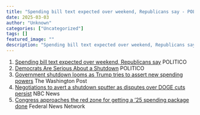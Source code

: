 ```yaml
---
title: "Spending bill text expected over weekend, Republicans say - POLITICO"
date: 2025-03-03
author: "Unknown"
categories: ["Uncategorized"]
tags: []
featured_image: ""
description: "Spending bill text expected over weekend, Republicans say&nbsp;&nbsp;POLITICODemocrats Are Serious About a Shutdown&nbsp;&nbsp;POLITICOGovernment shutdown looms..."
---
```


  1. [Spending bill text expected over weekend, Republicans say](https://news.google.com/rss/articles/CBMinAFBVV95cUxNckFfT2N6Q3pGaFBPSWt4b2ZTMTBMVDNQZ1BHalp2a2czNUZsN3NxVHZ2ZUdLdm5ybktpUURSclZHb2FqdDdzVXdlNHBKakZSTjFrUlhNMDZLeERrLWpuNi1Mbkk5TGVPRkxPTTFyekhrTzhWMm05ZTdNMnIxbnlkT0l2Y0RwYUh5Tm80bHYwd3U3VmVzQURrZHJjYlQ?oc=5)  POLITICO
  2. [Democrats Are Serious About a Shutdown](https://news.google.com/rss/articles/CBMikgFBVV95cUxOMGJRbkRmelNCQnh3Qmo5OVRaQkVTdDZGTU9NNURQdlBKNzN4cndvVG5HRDdXQzROMk5kanZTbkJENDRpeWRxREJFdGZIQnRrN3hwMnB0QndzU241SVVad3pEaUxaU1RIT1pzVXdSVWk1U00wRDh3T2FXTHFpVFlSdnRfNjNzanl5UjV6RW5pVGVPZw?oc=5)  POLITICO
  3. [Government shutdown looms as Trump tries to assert new spending powers](https://news.google.com/rss/articles/CBMimAFBVV95cUxQWC1uRzl3MWdQOW9ueWpsQ1FnSDRKU3ZJbHdobjRvOHVzVDY3Yzc5Z3BENkM5SGRyM3ZnQzJBaHY5dk54WUI1ams3YnJLc010RDd0eFllNFFpbzFVdVV5YzY0b1ZhMDg0cDZVTUtMaFBYNHNpZ0JPUlBLai1HWjNPRGNsSFE0TTZrTC1fOE5ycE45bG11TzJyNw?oc=5)  The Washington Post
  4. [Negotiations to avert a shutdown sputter as disputes over DOGE cuts persist](https://news.google.com/rss/articles/CBMitgFBVV95cUxPSWZLWjJmRFNWNGpFWGZJSVc1ZHZJMU9SQkt1RmJwVEI1Z1VnZzc1NTFSUm1IbGttOGMzRk8wdXVDZWNHUmlzZDdPNDJaWTRkNE9YSERPNE96U1gxZWRHdjhGMVdhM2dQaHFueklJM2ZjSmdqcWJ4WUYwNmRnbUxBNUtFUGl6VFhsX3BRTld2LXRhZFU4cWZVb1AyU3F4aTk1YUJjYUpKT3BzRzdWaklfRHpDNUJtZ9IBVkFVX3lxTE5kTF91eDJOYnJqc18zeHd6Z0c3UzZQTi1xUHBLUzFPTjhOdzRrSUh4WnBvNXFJN0t1Nkh6TnFCdWs5c1I0US1JdzZHMTgxUlc2czRPckNR?oc=5)  NBC News
  5. [Congress approaches the red zone for getting a ’25 spending package done](https://news.google.com/rss/articles/CBMivAFBVV95cUxPVDhlN0FpV25VQ2M4eUMxaWdaR1lBWnZLTVdwRXE0Sl9HU3IyRHdlYnRwVkhVN0M5cUxHV2hWeE5MMl8zZTRGRWpxNkt5Wm11aTRhX2luY1REbktUOVhvTHdVZlkxeGZjNlZwM2RXcENYYmxXLV9xcUkyWWVrTUJhU1YwVnVpX2QzWXR1dXJlck1qcFYyd25VSi1INnB3bV8wb1BpU2t3VW16NDNiZjBtbk5zYU5mdXY3TWhlTg?oc=5)  Federal News Network


